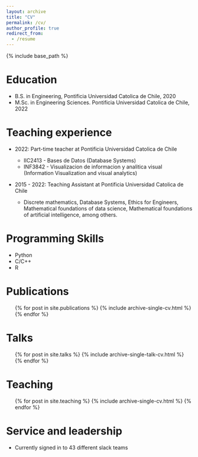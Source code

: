 ```yaml
---
layout: archive
title: "CV"
permalink: /cv/
author_profile: true
redirect_from:
  - /resume
---
```


{% include base_path %}

Education
======
* B.S. in Engineering, Pontificia Universidad Catolica de Chile, 2020
* M.Sc. in Engineering Sciences. Pontificia Universidad Catolica de Chile, 2022

Teaching experience
======
* 2022: Part-time teacher at Pontificia Universidad Catolica de Chile
  * IIC2413 - Bases de Datos (Database Systems)
  * INF3842 - Visualizacion de informacion y analitica visual (Information Visualization and visual analytics)

* 2015 - 2022: Teaching Assistant at Pontificia Universidad Catolica de Chile
  * Discrete mathematics, Database Systems, Ethics for Engineers, Mathematical foundations of data science, Mathematical foundations of artificial intelligence, among others.
  
Programming Skills
======
* Python
* C/C++
* R

Publications
======
  <ul>{% for post in site.publications %}
    {% include archive-single-cv.html %}
  {% endfor %}</ul>
  
Talks
======
  <ul>{% for post in site.talks %}
    {% include archive-single-talk-cv.html %}
  {% endfor %}</ul>
  
Teaching
======
  <ul>{% for post in site.teaching %}
    {% include archive-single-cv.html %}
  {% endfor %}</ul>
  
Service and leadership
======
* Currently signed in to 43 different slack teams
